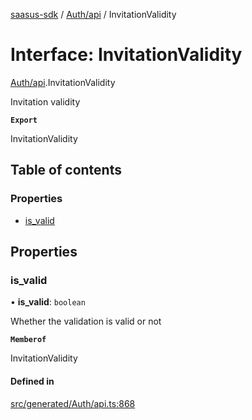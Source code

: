 [saasus-sdk](../README.md) / [Auth/api](../modules/Auth_api.md) / InvitationValidity

# Interface: InvitationValidity

[Auth/api](../modules/Auth_api.md).InvitationValidity

Invitation validity

**`Export`**

InvitationValidity

## Table of contents

### Properties

- [is\_valid](Auth_api.InvitationValidity.md#is_valid)

## Properties

### is\_valid

• **is\_valid**: `boolean`

Whether the validation is valid or not

**`Memberof`**

InvitationValidity

#### Defined in

[src/generated/Auth/api.ts:868](https://github.com/saasus-platform/saasus-sdk-javascript/blob/6b95732/src/generated/Auth/api.ts#L868)
